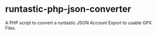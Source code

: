 # runtastic-php-json-converter
A PHP script to convert a runtastic JSON Account Export to usable GPX Files.

